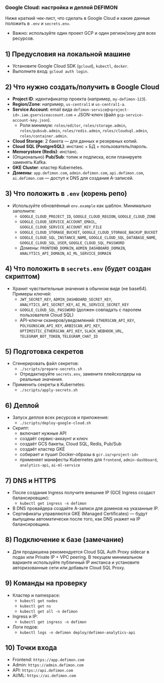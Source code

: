 ### Google Cloud: настройка и деплой DEFIMON

Ниже краткий чек-лист, что сделать в Google Cloud и какие данные положить в `.env` и `secrets.env`.

- Важно: используйте один проект GCP и один регион/зону для всех ресурсов.

## 1) Предусловия на локальной машине
- Установите Google Cloud SDK (`gcloud`), `kubectl`, `docker`.
- Выполните вход: `gcloud auth login`.

## 2) Что нужно создать/получить в Google Cloud
- **Project ID**: идентификатор проекта (например, `my-defimon-123`).
- **Region/Zone**: например, `us-central1` и `us-central1-a`.
- **Service Account**: email вида `defimon-service@<project-id>.iam.gserviceaccount.com` + JSON-ключ (файл `gcp-service-account-key.json`).
  - Роли минимум: `roles/editor`, `roles/storage.admin`, `roles/pubsub.admin`, `roles/redis.admin`, `roles/cloudsql.admin`, `roles/container.admin`.
- **Cloud Storage**: 2 бакета — для данных и резервных копий.
- **Cloud SQL (PostgreSQL)**: инстанс + БД + пользователь/пароль.
- **Memorystore (Redis)**: инстанс.
- (Опционально) **Pub/Sub**: топик и подписка, если планируете заменять Kafka.
- **GKE Cluster**: кластер Kubernetes.
- **Домены**: `app.defimon.com`, `admin.defimon.com`, `api.defimon.com`, `ai.defimon.com` — доступ к DNS для создания A-записей.

## 3) Что положить в `.env` (корень репо)
- Используйте обновлённый `env.example` как шаблон. Минимально заполните:
  - `GOOGLE_CLOUD_PROJECT_ID`, `GOOGLE_CLOUD_REGION`, `GOOGLE_CLOUD_ZONE`
  - `GOOGLE_CLOUD_SERVICE_ACCOUNT_EMAIL`, `GOOGLE_CLOUD_SERVICE_ACCOUNT_KEY_FILE`
  - `GOOGLE_CLOUD_STORAGE_BUCKET`, `GOOGLE_CLOUD_STORAGE_BACKUP_BUCKET`
  - `GOOGLE_CLOUD_SQL_INSTANCE_NAME`, `GOOGLE_CLOUD_SQL_DATABASE_NAME`, `GOOGLE_CLOUD_SQL_USER`, `GOOGLE_CLOUD_SQL_PASSWORD`
  - Домены: `FRONTEND_DOMAIN`, `ADMIN_DASHBOARD_DOMAIN`, `ANALYTICS_API_DOMAIN`, `AI_ML_SERVICE_DOMAIN`

## 4) Что положить в `secrets.env` (будет создан скриптом)
- Хранит чувствительные значения в обычном виде (не base64). Примеры ключей:
  - `JWT_SECRET_KEY`, `ADMIN_DASHBOARD_SECRET_KEY`, `ANALYTICS_API_SECRET_KEY`, `AI_ML_SERVICE_SECRET_KEY`
  - `GOOGLE_CLOUD_SQL_PASSWORD` (должен совпадать с паролем пользователя Cloud SQL)
  - API-ключи сканеров/уведомлений: `ETHERSCAN_API_KEY`, `POLYGONSCAN_API_KEY`, `ARBISCAN_API_KEY`, `OPTIMISTIC_ETHERSCAN_API_KEY`, `SLACK_WEBHOOK_URL`, `TELEGRAM_BOT_TOKEN`, `TELEGRAM_CHAT_ID`

## 5) Подготовка секретов
- Сгенерировать файл секретов:
  - `./scripts/prepare-secrets.sh`
  - Отредактируйте `secrets.env`, замените плейсхолдеры на реальные значения.
- Применить секреты в Kubernetes:
  - `./scripts/apply-secrets.sh`

## 6) Деплой
- Запуск деплоя всех ресурсов и приложения:
  - `./scripts/deploy-google-cloud.sh`
- Скрипт:
  - включает нужные API
  - создаёт сервис-аккаунт и ключ
  - создаёт GCS бакеты, Cloud SQL, Redis, Pub/Sub
  - создаёт кластер GKE
  - собирает и пушит Docker-образы в `gcr.io/<project-id>`
  - применяет манифесты Kubernetes для `frontend`, `admin-dashboard`, `analytics-api`, `ai-ml-service`

## 7) DNS и HTTPS
- После создания Ingress получите внешние IP (GCE Ingress создаст балансировщик):
  - `kubectl get ingress -n defimon`
- В DNS провайдера создайте A-записи для доменов на указанные IP.
- Сертификаты управляются GKE (Managed Certificates) — будут выпущены автоматически после того, как DNS укажет на IP балансировщика.

## 8) Подключение к базе (замечание)
- Для продакшена рекомендуется Cloud SQL Auth Proxy sidecar в подах или Private IP + VPC peering. В текущем минимальном варианте используйте публичный IP инстанса и установите авторизованные сети или добавьте Cloud SQL Proxy.

## 9) Команды на проверку
- Кластер и namespace:
  - `kubectl get nodes`
  - `kubectl get ns`
  - `kubectl get all -n defimon`
- Ingress и IP:
  - `kubectl get ingress -n defimon`
- Логи подов:
  - `kubectl logs -n defimon deploy/defimon-analytics-api`

## 10) Точки входа
- Frontend: `https://app.defimon.com`
- Admin: `https://admin.defimon.com`
- API: `https://api.defimon.com`
- AI/ML: `https://ai.defimon.com`
